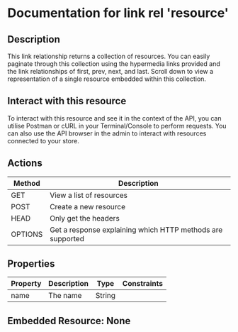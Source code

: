 # Documentation for link rel 'resource'

## Description

This link relationship returns a collection of resources. You can easily paginate through 
this collection using the hypermedia links provided and the link relationships of first, 
prev, next, and last. Scroll down to view a representation of a single resource embedded 
within this collection.

## Interact with this resource

To interact with this resource and see it in the context of the API, you can utilise Postman 
or cURL in your Terminal/Console to perform requests. You can also use the API browser in 
the admin to interact with resources connected to your store.

## Actions

| Method  | Description                                                |
|---------|------------------------------------------------------------|
| GET     | View a list of resources                                   |
| POST    | Create a new resource                                      |
| HEAD    | Only get the headers                                       |
| OPTIONS | Get a response explaining which HTTP methods are supported |

## Properties

| Property | Description | Type   | Constraints |  
|----------|-------------|--------|-------------|
| name     | The name    | String |             |  

## Embedded Resource: None


